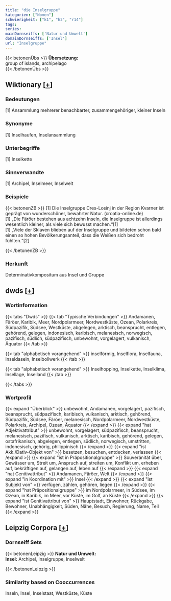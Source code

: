 ```yaml
---
title: "die Inselgruppe"
kategorien: ["Nomen"]
schwierigkeit: ["k1", "h3", "r14"]
tags:
series:
mainDornseiffs: ['Natur und Umwelt']
domainDornseiffs: ['Insel']
url: "Inselgruppe"
---
```


{{< betonenÜbs >}}
**Übersetzung:**  
group of islands, archipelago  
{{< /betonenÜbs >}}

## Wiktionary [[+](https://de.wiktionary.org/wiki/Inselgruppe)]

### Bedeutungen
[1] Ansammlung mehrerer benachbarter, zusammengehöriger, kleiner Inseln  

### Synonyme
[1] Inselhaufen, Inselansammlung  

### Unterbegriffe
[1] Inselkette  

### Sinnverwandte
[1] Archipel, Inselmeer, Inselwelt  

### Beispiele
{{< betonenZB >}}
[1] Die Inselgruppe Cres-Losinj in der Region Kvarner ist geprägt von wunderschöner, bewahrter Natur. (croatia-online.de)  
[1] „Die Färöer bestehen aus achtzehn Inseln, die Inselgruppe ist allerdings wesentlich kleiner, als viele sich bewusst machen.“[1]  
[1] „Viele der Sklaven blieben auf der Inselgruppe und bildeten schon bald einen so hohen Bevölkerungsanteil, dass die Weißen sich bedroht fühlten.“[2]  

{{< /betonenZB >}}
### Herkunft
Determinativkompositum aus Insel und Gruppe  



## dwds [[+](https://www.dwds.de/wb/Inselgruppe)]

### Wortinformation
{{< tabs "Dwds" >}}
{{< tab "Typische Verbindungen" >}}
Andamanen, Färöer, Karibik, Meer, Nordpolarmeer, Nordwestküste, Ozean, Polarkreis, Südpazifik, Südsee, Westküste, abgelegen, arktisch, beansprucht, entlegen, gehörend, gelegen, indonesisch, karibisch, melanesisch, norwegisch, pazifisch, südlich, südpazifisch, unbewohnt, vorgelagert, vulkanisch, Äquator
{{< /tab >}}

{{< tab "alphabetisch vorangehend" >}}
inselförmig, Inselflora, Inselfauna, Inseldasein, Inselbollwerk
{{< /tab >}}

{{< tab "alphabetisch vorangehend" >}}
Inselhopping, Inselkette, Inselklima, Insellage, Inselland
{{< /tab >}}

{{< /tabs >}}

### Wortprofil
{{< expand "Überblick" >}} unbewohnt, Andamanen, vorgelagert, pazifisch, beansprucht, südpazifisch, karibisch, vulkanisch, arktisch, gehörend, Südpazifik, Südsee, Färöer, melanesisch, Nordpolarmeer, Nordwestküste, Polarkreis, Archipel, Ozean, Äquator {{< /expand >}}
{{< expand "hat Adjektivattribut" >}} unbewohnt, vorgelagert, südpazifisch, beansprucht, melanesisch, pazifisch, vulkanisch, arktisch, karibisch, gehörend, gelegen, ostafrikanisch, abgelegen, entlegen, südlich, norwegisch, umstritten, indonesisch, gehörig, philippinisch {{< /expand >}}
{{< expand "ist Akk./Dativ-Objekt von" >}} besetzen, besuchen, entdecken, verlassen {{< /expand >}}
{{< expand "ist in Präpositionalgruppe" >}} Souveränität über, Gewässer um, Streit um, Anspruch auf, streiten um, Konflikt um, erheben auf, bekräftigen auf, gelangen auf, leben auf {{< /expand >}}
{{< expand "hat Genitivattribut" >}} Andamanen, Färöer, Welt {{< /expand >}}
{{< expand "in Koordination mit" >}} Insel {{< /expand >}}
{{< expand "ist Subjekt von" >}} verfügen, zählen, gehören, liegen {{< /expand >}}
{{< expand "hat Präpositionalgruppe" >}} im Nordpolarmeer, in Südsee, im Ozean, in Karibik, im Meer, vor Küste, im Golf, an Küste {{< /expand >}}
{{< expand "ist Genitivattribut von" >}} Hauptstadt, Einwohner, Rückgabe, Bewohner, Unabhängigkeit, Süden, Nähe, Besuch, Regierung, Name, Teil {{< /expand >}}

## Leipzig Corpora [[+](https://corpora.uni-leipzig.de/en/res?word=Inselgruppe&corpusId=deu_newscrawl-public_2018)]

### Dornseiff Sets
{{< betonenLeipzig >}}
**Natur und Umwelt:**  
**Insel:** Archipel, Inselgruppe, Inselwelt  

{{< /betonenLeipzig >}}

### Similarity based on Cooccurrences
Inseln, Insel, Inselstaat, Westküste, Küste

